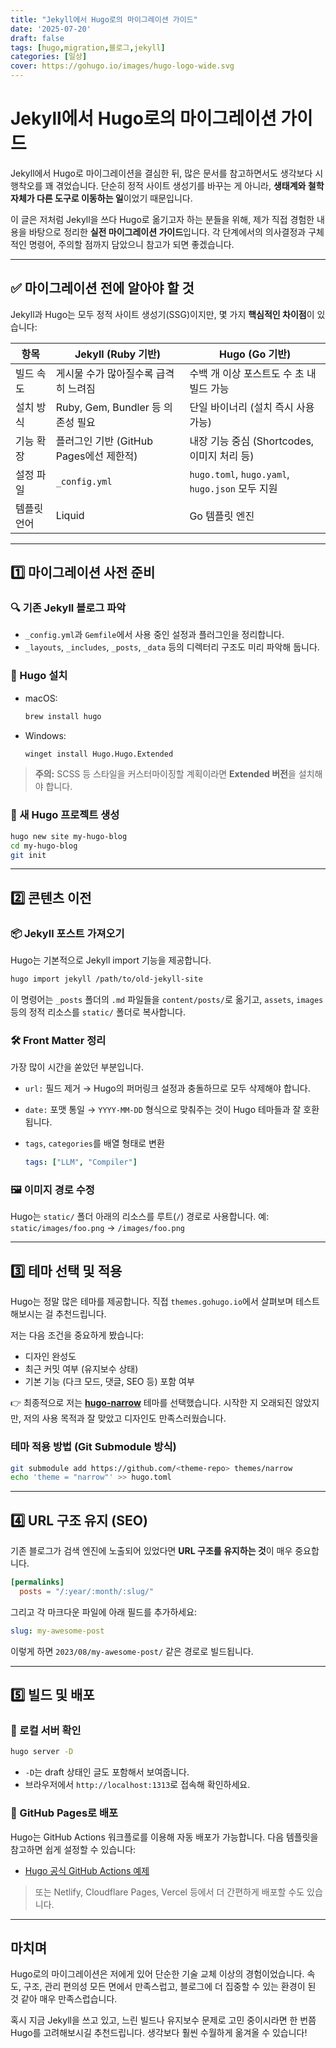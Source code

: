 ```yaml
---
title: "Jekyll에서 Hugo로의 마이그레이션 가이드"
date: '2025-07-20'
draft: false
tags: [hugo,migration,블로그,jekyll]
categories: [일상]
cover: https://gohugo.io/images/hugo-logo-wide.svg
---
```



# Jekyll에서 Hugo로의 마이그레이션 가이드

Jekyll에서 Hugo로 마이그레이션을 결심한 뒤, 많은 문서를 참고하면서도 생각보다 시행착오를 꽤 겪었습니다. 단순히 정적 사이트 생성기를 바꾸는 게 아니라, **생태계와 철학 자체가 다른 도구로 이동하는 일**이었기 때문입니다.

이 글은 저처럼 Jekyll을 쓰다 Hugo로 옮기고자 하는 분들을 위해, 제가 직접 경험한 내용을 바탕으로 정리한 **실전 마이그레이션 가이드**입니다. 각 단계에서의 의사결정과 구체적인 명령어, 주의할 점까지 담았으니 참고가 되면 좋겠습니다.

---

## ✅ 마이그레이션 전에 알아야 할 것

Jekyll과 Hugo는 모두 정적 사이트 생성기(SSG)이지만, 몇 가지 **핵심적인 차이점**이 있습니다:

| 항목        | Jekyll (Ruby 기반)                      | Hugo (Go 기반)                                  |
| ----------- | --------------------------------------- | ----------------------------------------------- |
| 빌드 속도   | 게시물 수가 많아질수록 급격히 느려짐    | 수백 개 이상 포스트도 수 초 내 빌드 가능        |
| 설치 방식   | Ruby, Gem, Bundler 등 의존성 필요       | 단일 바이너리 (설치 즉시 사용 가능)             |
| 기능 확장   | 플러그인 기반 (GitHub Pages에선 제한적) | 내장 기능 중심 (Shortcodes, 이미지 처리 등)     |
| 설정 파일   | `_config.yml`                           | `hugo.toml`, `hugo.yaml`, `hugo.json` 모두 지원 |
| 템플릿 언어 | Liquid                                  | Go 템플릿 엔진                                  |

---

## 1️⃣ 마이그레이션 사전 준비

### 🔍 기존 Jekyll 블로그 파악

* `_config.yml`과 `Gemfile`에서 사용 중인 설정과 플러그인을 정리합니다.
* `_layouts`, `_includes`, `_posts`, `_data` 등의 디렉터리 구조도 미리 파악해 둡니다.

### 💾 Hugo 설치

* macOS:

  ```bash
  brew install hugo
  ```
* Windows:

  ```bash
  winget install Hugo.Hugo.Extended
  ```

> **주의:** SCSS 등 스타일을 커스터마이징할 계획이라면 **Extended 버전**을 설치해야 합니다.

### 📁 새 Hugo 프로젝트 생성

```bash
hugo new site my-hugo-blog
cd my-hugo-blog
git init
```

---

## 2️⃣ 콘텐츠 이전

### 📦 Jekyll 포스트 가져오기

Hugo는 기본적으로 Jekyll import 기능을 제공합니다.

```bash
hugo import jekyll /path/to/old-jekyll-site
```

이 명령어는 `_posts` 폴더의 `.md` 파일들을 `content/posts/`로 옮기고, `assets`, `images` 등의 정적 리소스를 `static/` 폴더로 복사합니다.

### 🛠 Front Matter 정리

가장 많이 시간을 쏟았던 부분입니다.

* `url:` 필드 제거
  → Hugo의 퍼머링크 설정과 충돌하므로 모두 삭제해야 합니다.
* `date:` 포맷 통일
  → `YYYY-MM-DD` 형식으로 맞춰주는 것이 Hugo 테마들과 잘 호환됩니다.
* `tags`, `categories`를 배열 형태로 변환

  ```yaml
  tags: ["LLM", "Compiler"]
  ```

### 🖼 이미지 경로 수정

Hugo는 `static/` 폴더 아래의 리소스를 루트(`/`) 경로로 사용합니다.
예: `static/images/foo.png` → `/images/foo.png`

---

## 3️⃣ 테마 선택 및 적용

Hugo는 정말 많은 테마를 제공합니다. 직접 `themes.gohugo.io`에서 살펴보며 테스트해보시는 걸 추천드립니다.

저는 다음 조건을 중요하게 봤습니다:

* 디자인 완성도
* 최근 커밋 여부 (유지보수 상태)
* 기본 기능 (다크 모드, 댓글, SEO 등) 포함 여부

👉 최종적으로 저는 [**hugo-narrow**](https://themes.gohugo.io/themes/hugo-narrow/) 테마를 선택했습니다. 시작한 지 오래되진 않았지만, 저의 사용 목적과 잘 맞았고 디자인도 만족스러웠습니다.

### 테마 적용 방법 (Git Submodule 방식)

```bash
git submodule add https://github.com/<theme-repo> themes/narrow
echo 'theme = "narrow"' >> hugo.toml
```

---

## 4️⃣ URL 구조 유지 (SEO)

기존 블로그가 검색 엔진에 노출되어 있었다면 **URL 구조를 유지하는 것**이 매우 중요합니다.

```toml
[permalinks]
  posts = "/:year/:month/:slug/"
```

그리고 각 마크다운 파일에 아래 필드를 추가하세요:

```yaml
slug: my-awesome-post
```

이렇게 하면 `2023/08/my-awesome-post/` 같은 경로로 빌드됩니다.

---

## 5️⃣ 빌드 및 배포

### 🔄 로컬 서버 확인

```bash
hugo server -D
```

* `-D`는 draft 상태인 글도 포함해서 보여줍니다.
* 브라우저에서 `http://localhost:1313`로 접속해 확인하세요.

### 🚀 GitHub Pages로 배포

Hugo는 GitHub Actions 워크플로를 이용해 자동 배포가 가능합니다. 다음 템플릿을 참고하면 쉽게 설정할 수 있습니다:

* [Hugo 공식 GitHub Actions 예제](https://github.com/peaceiris/actions-hugo)

> 또는 Netlify, Cloudflare Pages, Vercel 등에서 더 간편하게 배포할 수도 있습니다.

---

## 마치며

Hugo로의 마이그레이션은 저에게 있어 단순한 기술 교체 이상의 경험이었습니다.
속도, 구조, 관리 편의성 모든 면에서 만족스럽고, 블로그에 더 집중할 수 있는 환경이 된 것 같아 매우 만족스럽습니다.

혹시 지금 Jekyll을 쓰고 있고, 느린 빌드나 유지보수 문제로 고민 중이시라면 한 번쯤 Hugo를 고려해보시길 추천드립니다. 생각보다 훨씬 수월하게 옮겨올 수 있습니다!

